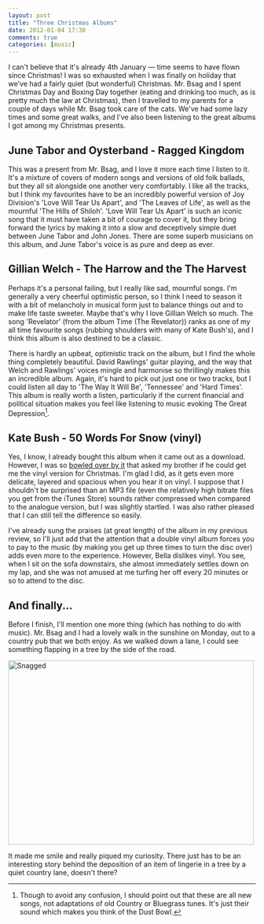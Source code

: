 ```yaml
---
layout: post
title: "Three Christmas Albums"
date: 2012-01-04 17:30
comments: true
categories: [music]
---
```


I can't believe that it's already 4th January &mdash; time seems to have flown since Christmas! I was so exhausted when I was finally on holiday that we've had a fairly quiet (but wonderful) Christmas. Mr. Bsag and I spent Christmas Day and Boxing Day together (eating and drinking too much, as is pretty much the law at Christmas), then I travelled to my parents for a couple of days while Mr. Bsag took care of the cats. We've had some lazy times and some great walks, and I've also been listening to the great albums I got among my Christmas presents.

## June Tabor and Oysterband - Ragged Kingdom

This was a present from Mr. Bsag, and I love it more each time I listen to it. It's a mixture of covers of modern songs and versions of old folk ballads, but they all sit alongside one another very comfortably. I like all the tracks, but I think my favourites have to be an incredibly powerful version of Joy Division's 'Love Will Tear Us Apart', and 'The Leaves of Life', as well as the mournful 'The Hills of Shiloh'. 'Love Will Tear Us Apart' is such an iconic song that it must have taken a bit of courage to cover it, but they bring forward the lyrics by making it into a slow and deceptively simple duet between June Tabor and John Jones. There are some superb musicians on this album, and June Tabor's voice is as pure and deep as ever.

## Gillian Welch - The Harrow and the The Harvest

Perhaps it's a personal failing, but I really like sad, mournful songs. I'm generally a very cheerful optimistic person, so I think I need to season it with a bit of melancholy in musical form just to balance things out and to make life taste sweeter. Maybe that's why I love Gillian Welch so much. The song 'Revelator' (from the album Time (The Revelator)) ranks as one of my all time favourite songs (rubbing shoulders with many of Kate Bush's), and I think this album is also destined to be a classic.

There is hardly an upbeat, optimistic track on the album, but I find the whole thing completely beautiful. David Rawlings' guitar playing, and the way that Welch and Rawlings' voices mingle and harmonise so thrillingly makes this an incredible album. Again, it's hard to pick out just one or two tracks, but I could listen all day to 'The Way It Will Be', 'Tennessee' and 'Hard Times'. This album is really worth a listen, particularly if the current financial and political situation makes you feel like listening to music evoking The Great Depression[^1].

## Kate Bush - 50 Words For Snow (vinyl)

Yes, I know, I already bought this album when it came out as a download. However, I was so [bowled over by it][1] that asked my brother if he could get me the vinyl version for Christmas. I'm glad I did, as it gets even more delicate, layered and spacious when you hear it on vinyl. I suppose that I shouldn't be surprised than an MP3 file (even the relatively high bitrate files you get from the iTunes Store) sounds rather compressed when compared to the analogue version, but I was slightly startled. I was also rather pleased that I can still tell the difference so easily. 

I've already sung the praises (at great length) of the album in my previous review, so I'll just add that the attention that a double vinyl album forces you to pay to the music (by making you get up three times to turn the disc over) adds even more to the experience. However, Bella dislikes vinyl. You see, when I sit on the sofa downstairs, she almost immediately settles down on my lap, and she was not amused at me turfing her off every 20 minutes or so to attend to the disc.

## And finally...

Before I finish, I'll mention one more thing (which has nothing to do with music). Mr. Bsag and I had a lovely walk in the sunshine on Monday, out to a country pub that we both enjoy. As we walked down a lane, I could see something flapping in a tree by the side of the road.

<a href="http://www.flickr.com/photos/bsag/6634082067/" title="Snagged by bsag, on Flickr"><img src="http://farm8.staticflickr.com/7028/6634082067_1dd933ba5c.jpg" width="500" height="375" alt="Snagged"></a>

It made me smile and really piqued my curiosity. There just has to be an interesting story behind the deposition of an item of lingerie in a tree by a quiet country lane, doesn't there?

[^1]: Though to avoid any confusion, I should point out that these are all new songs, not adaptations of old Country or Bluegrass tunes. It's just their sound which makes you think of the Dust Bowl.

[1]: http://rousette.org.uk/blog/archives/50-words-for-snow/
